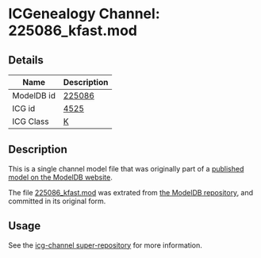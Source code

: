 # ICGenealogy Channel: 225086\_kfast.mod

## Details

Name | Description
---- | -----------
ModelDB id | [225086](http://senselab.med.yale.edu/ModelDB/ShowModel.cshtml?model=225086)
ICG id | [4525](http://icg.neurotheory.ox.ac.uk/channels/1/4525)
ICG Class | [K](http://icg.neurotheory.ox.ac.uk/channels/1)

## Description

This is a single channel model file that was originally part of a [published model on the ModelDB website](http://senselab.med.yale.edu/mModelDB/ShowModel.cshtml?model=225086).

The file [225086\_kfast.mod](225086_kfast.mod) was extrated from [the ModelDB repository](http://senselab.med.yale.edu/ModelDB/ShowModel.cshtml?model=225086), and committed in its original form.

## Usage

See the [icg-channel super-repository](https://github.com/icgenealogy/icg-channels) for more information.